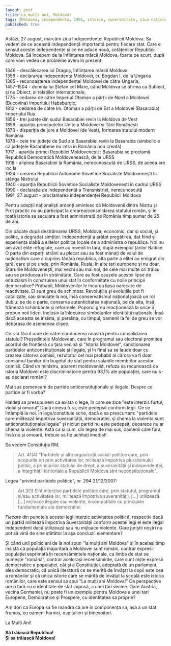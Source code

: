 ```yaml
---
layout: post
title: La mulți ani, Moldova!
tags: [Moldova, independenta, 1991, istorie, suveranitate, ziua națională]
published: true
---
```

 
Astăzi, 27 august, marcăm ziua Independenței Republicii Moldova. Sa vedem de ce această independență importantă pentru fiecare stat. Care e sensul acestei independențe și ce ne aduce nouă, cetățenilor Republicii Moldova.
Să începem de la înființarea mărcii Moldova, foarte pe scurt, după care vom vedea ce probleme avem în prezent.

1346 - descălecarea lui Dragoș, înființarea mărcii Moldova  
1359 - declararea independența Moldovei, cu Bogdan I, de la Ungaria  
1365 - recunoașterea independenței Moldovei de către Ungaria;  
1457-1504 - domnia lui Ștefan cel Mare, când Moldova se afirma ca Subiect, și nu Obiect, al relațiilor internaționale;  
1775 - cedarea de către Imperiul Otoman a părții de Nord a Moldovei (Bucovina) imperiului Habsburgic;  
1812 - cedarea de către Im. Otoman a părții de Est a Moldovei (Basarabia) Imperiului Rus  
1856 - trei județe din sudul Basarabiei revin la Moldova de Vest  
1859 - apariția principatelor Unite a Moldovei și Țării Românești  
1878 - dispariția de jure a Moldovei (de Vest), formarea statului modern România  
1878 - cele trei județe de Sud ale Basarabiei revin la Basarabia (simbolic e că județele Basarabene nu intra în România nou creată)  
1917 - apariția primei Republici Moldovenești : Basarabia se proclamă Republică Democratică Moldovenească, de la URSS  
1918 - alipirea Basarabiei la România, nerecunoscută de URSS, de aceea are loc la  
1924 - crearea Republicii Autonome Sovietice Socialiste Moldovenești la stânga Nistrului  
1940 - apariția Republicii Sovietice Socialiste Moldovenești în cadrul URSS  
1990 - declarația de independentă a Transnistriei, nerecunoscută  
1991, 27 august - proclamarea independenței Republicii Moldova

Pentru adepții naționaliști ardenți amintesc că Moldovenii dintre Nistru și Prut practic nu au participat la crearea/consolidarea statului român, și în toată istoria sa seculara a fost administrată de România timp sumar de 25 de ani. 

Din păcate după destrămarea URSS, Moldova, economic, dar și social, și politic, a degradat simțitor. Independență a arătat pregătirea, dat fiind și experiența slabă a elitelor politice locale de a administra o republica. Noi nu am avut elite refugiate, care au revenit în tara, după exemplul țărilor Baltice. O parte din experți străini au plecat sau au fost mânați de valul de naționalism care a cuprins tânăra republica, alta parte a elitei au emigrat din țară, care și pe unde, prin România, Rusia, în alte tari europene și nu doar. Starurile Moldovenești, mai vechi sau mai noi, de cele mai multe ori trăiau sau se produceau în străinătate. Care au fost cauzele acestei lipse de entuziasm în construirea unui stat în conformitate cu noile principii democratice? Probabil, Moldovenilor le încurca lipsa oarecare de reactivitate. Ei sunt greu de schimbat. Revoluțiile și evoluțiile pot fi catalizate, sau simulate la noi, însă conservatismul național joacă un rol dublu: pe de o parte, conserva autenticitatea națională, pe de alta, însă, frânează schimbările și reformele. Poporul greu reacționează la orice îi propun noii lideri. Inclusiv la înlocuirea simbolurilor identității naționale. Însă dacă aceasta se insista, și persista, cu timpul, oamenii la fel de greu se vor debarasa de asemenea clișee. 

Ce s-a făcut oare de către conducerea noastră pentru consolidarea statului? 
Președintele Moldovean, care în programul sau electoral promitea acordul de frontieră cu țara vecină și "Istoria Moldovei", sancționarea partidelor anticonstituționale și ilegale, și în final sa se laude doar cu crearea câtorva comisii, rezultatul cel mai probabil al cărora va fi doar consumul banilor din bugetul de stat pentru salariile membrilor acestor comisii. Când un ministru, aparent moldovenist, refuza sa recunoască ca istoria Moldovei este discriminatorie pentru 93,1% ale populației, care nu s-au declarat români?

Mai sus pomeneam de partide anticonstituționale și ilegale. Despre ce partide ar fi vorba?

Haideți sa presupunem ca exista o lege, în care se zice "este interzis furtul, violul și omorul"
Dacă cineva fura, este pedepsit conform legii. Ce se întâmplă la noi. 
În lege/constituie scrie, dacă e sa prescurtam: "partidele care militează împotriva suveranității, democrației, și chema la violenta sunt anticonstituționale/ilegale" și niciun partid nu este pedepsit, deoarece nu ar chema la violente. Asta ca și cum, din legea de mai sus, oamenii care fura, însă nu și omoară, trebuie sa fie achitați imediat!

Sa vedem Constituția RM, 
> Art. 41(4) "Partidele și alte organizații social-politice care, prin scopurile ori prin activitatea lor, militează împotriva pluralismului politic, a principiilor statului de drept, a suveranității și independenței, a integrității teritoriale a Republicii Moldova sînt neconstituționale", 

Legea "privind partidele politice", nr. 294 21/12/2007: 
> Art.3(1) Sînt interzise partidele politice care, prin statutul, programul și/sau activitatea lor, militează împotriva suveranității, [...] utilizează [...] mijloace ilegale sau violente, incompatibile cu principiile fundamentale ale democrației.

*Fiecare* din punctele acestei legi interzic activitatea politică, respectiv dacă un partid militează împotriva Suveranității conform acestei legi el este ilegal Independent dacă utilizează sau nu mijloace violente. 
Oare juriștii noștri nu pot să vină de sine stătător la așa concluzii elementare?

Și când unii politicieni de la noi spun "la mulți ani Moldova" și în același timp insistă că populația majoritară a Moldovei sunt români, contrar expresii populației exprimată în recensămintele naționale, ca limba de stat se numește "română", contrar acelorași recensăminte, care sunt niște expresii democratice a populației, cât și a Constituției, adoptată de un parlament, ales democratic, că unică literatură ce se merită de învățat la copii este cea a românilor și că unica istorie care se mărită de învățat la școală este istoria românilor, care este sensul sa spui "La mulți ani Moldova!" Ce perspective are o țară cu o identitate de stat impusă, a unei țări vecine. Oare Austria, vecina Germaniei, nu poate fi un exemplu pentru Moldova a unei tari Europene, Democratice și Prospere, cu identitatea sa proprie?

Am dori ca Europa sa fie mandra ca are în componența sa, așa a un stat frumos, cu oameni harnici, ospitalieri și binevoitori.

La Mulți Ani!

**Să trăiască Republica!  
Și sa trăiască Moldova!**
